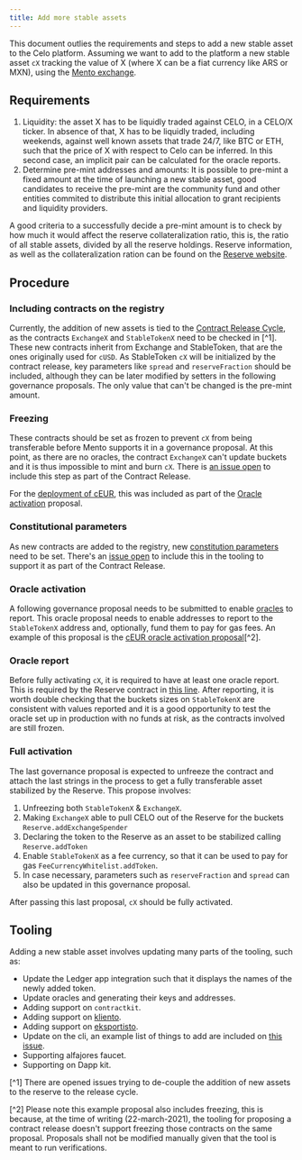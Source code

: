```yaml
---
title: Add more stable assets
---
```


This document outlies the requirements and steps to add a new stable asset to the Celo platform. Assuming we want to add to the platform a new stable asset `cX` tracking the value of X (where X can be a fiat currency like ARS or MXN), using the [Mento exchange](doto.md).

## Requirements

1. Liquidity: the asset X has to be liquidly traded against CELO, in a CELO/X ticker. In absence of that, X has to be liquidly traded, including weekends, against well known assets that trade 24/7, like BTC or ETH, such that the price of X with respect to Celo can be inferred. In this second case, an implicit pair can be calculated for the oracle reports.
2. Determine pre-mint addresses and amounts: It is possible to pre-mint a fixed amount at the time of launching a new stable asset, good candidates to receive the pre-mint are the community fund and other entities commited to distribute this initial allocation to grant recipients and liquidity providers.

A good criteria to a successfully decide a pre-mint amount is to check by how much it would affect the reserve collateralization ratio, this is, the ratio of all stable assets, divided by all the reserve holdings. Reserve information, as well as the collateralization ration can be found on the [Reserve website](https://celoreserve.org/).
## Procedure

### Including contracts on the registry

Currently, the addition of new assets is tied to the [Contract Release Cycle](../../../community/release-process/smart-contracts), as the contracts `ExchangeX` and `StableTokenX` need to be checked in [^1]. These new contracts inherit from Exchange and StableToken, that are the ones originally used for `cUSD`. As StableToken `cX` will be initialized by the contract release, key parameters like `spread` and `reserveFraction` should be included, although they can be later modified by setters in the following governance proposals. The only value that can't be changed is the pre-mint amount.

### Freezing

These contracts should be set as frozen to prevent `cX` from being transferable before Mento supports it in a governance proposal. At this point, as there are no oracles, the contract `ExchangeX` can't update buckets and it is thus impossible to mint and burn `cX`. There is [an issue open](https://github.com/celo-org/celo-monorepo/issues/7331) to include this step as part of the Contract Release.

For the [deployment of cEUR](https://github.com/celo-org/celo-proposals/blob/master/CGPs/0023.md), this was included as part of the [Oracle activation](#oracle-activation) proposal.

### Constitutional parameters

<!-- TODO: SDK urls will need to be changed when the SDK type docs are separated from the rest of docs -->
As new contracts are added to the registry, new [constitution parameters](https://docs.celo.org/developer-guide/sdk-code-reference/summary-2/classes/_wrappers_governance_.governancewrapper#isproposalpassing) need to be set. There's an [issue open](https://github.com/celo-org/celo-monorepo/issues/7318) to include this in the tooling to support it as part of the Contract Release.

### Oracle activation

A following governance proposal needs to be submitted to enable [oracles](oracles.md) to report. This oracle proposal needs to enable addresses to report to the `StableTokenX` address and, optionally, fund them to pay for gas fees. An example of this proposal is the [cEUR oracle activation proposal](https://github.com/celo-org/celo-proposals/blob/master/CGPs/0023.md)[^2].

### Oracle report

Before fully activating `cX`, it is required to have at least one oracle report. This is required by the Reserve contract in [this line](https://github.com/celo-org/celo-monorepo/blob/9b43d07b35c9d50389f5f2f53ddfa0c21f16d0f2/packages/protocol/contracts/stability/Reserve.sol#L223). After reporting, it is worth double checking that the buckets sizes on `StableTokenX` are consistent with values reported and it is a good opportunity to test the oracle set up in production with no funds at risk, as the contracts involved are still frozen.

### Full activation

The last governance proposal is expected to unfreeze the contract and attach the last strings in the process to get a fully transferable asset stabilized by the Reserve. This propose involves:

1. Unfreezing both `StableTokenX` & `ExchangeX`.
2. Making `ExchangeX` able to pull CELO out of the Reserve for the buckets `Reserve.addExchangeSpender`
3. Declaring the token to the Reserve as an asset to be stabilized calling `Reserve.addToken`
4. Enable `StableTokenX` as a fee currency, so that it can be used to pay for gas `FeeCurrencyWhitelist.addToken`.
5. In case necessary, parameters such as `reserveFraction` and `spread` can also be updated in this governance proposal.


After passing this last proposal, `cX` should be fully activated.

## Tooling

Adding a new stable asset involves updating many parts of the tooling, such as:

* Update the Ledger app integration such that it displays the names of the newly added token.
* Update oracles and generating their keys and addresses.
* Adding support on `contractkit`.
* Adding support on [kliento](https://github.com/celo-org/kliento).
* Adding support on [eksportisto](https://github.com/celo-org/eksportisto).
* Update on the cli, an example list of things to add are included on [this issue](https://github.com/celo-org/celo-monorepo/issues/6793).
* Supporting alfajores faucet.
* Supporting on Dapp kit.

[^1] There are opened issues trying to de-couple the addition of new assets to the reserve to the release cycle.

[^2] Please note this example proposal also includes freezing, this is because, at the time of writing (22-march-2021), the tooling for proposing a contract release doesn't support freezing those contracts on the same proposal. Proposals shall not be modified manually given that the tool is meant to run verifications.
